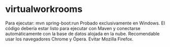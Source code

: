 # virtualworkrooms
Para ejecutar:
mvn spring-boot:run
Probado exclusivamente en Windows. El código debería estar listo para ejecutar con Maven y conectarse automáticamente con la base de datos alojada en la nube.
Recomendable usar los navegadores Chrome y Ópera. Evitar Mozilla Firefox.
